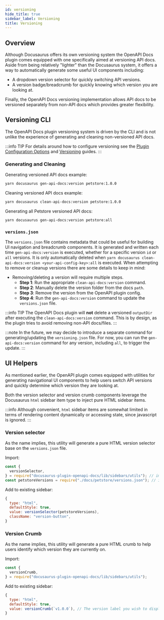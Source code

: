 ```yaml
---
id: versioning
hide_title: true
sidebar_label: Versioning
title: Versioning
---
```


## Overview

Although Docusaurus offers its own versioning system the OpenAPI Docs plugin comes equipped with one specifically aimed at versioning API docs. Aside from being relatively "lighter" than the Docusaurus system, it offers a way to automatically generate some useful UI components including:

- A dropdown version selector for quickly switching API versions.
- A version badge/breadcrumb for quickly knowing which version you are looking at.

Finally, the OpenAPI Docs versioning implementation allows API docs to be versioned separately from non-API docs which provides greater flexibility.

## Versioning CLI

The OpenAPI Docs plugin versioning system is driven by the CLI and is not unlike the experience of generating and cleaning non-versioned API docs.

:::info TIP
For details around how to configure versioning see the [Plugin Configuration Options](./intro.mdx#plugin-configuration-options) and [Versioning](./intro.mdx#versioning-openapi-docs) guides.
:::

### Generating and Cleaning

Generating versioned API docs example:

```bash
yarn docusaurus gen-api-docs:version petstore:1.0.0
```

Cleaning versioned API docs example:

```bash
yarn docusaurus clean-api-docs:version petstore:1.0.0
```

Generating all Petstore versioned API docs:

```bash
yarn docusaurus gen-api-docs:version petstore:all
```

### `versions.json`

The `versions.json` file contains metadata that could be useful for building UI navigation and breadcrumb components. It is generated and written each time `gen-api-docs:version` is executed, whether for a specific version `id` or `all` versions. It is only automatically deleted when `yarn docusaurus clean-api-docs:version <your-api-config-key>:all` is executed. When attempting to remove or cleanup versions there are some details to keep in mind:

- Removing/deleting a version will require multiple steps.
  - **Step 1**: Run the appropriate `clean-api-docs:version` command.
  - **Step 2**: Manually delete the version folder from the docs `path`.
  - **Step 3**: Remove the version from the OpenAPI plugin config.
  - **Step 4**: Run the `gen-api-docs:version` command to update the `versions.json` file.

:::info TIP
The OpenAPI Docs plugin will **not** delete a versioned `outputDir` after executing the `clean-api-docs:version` command. This is by design, as the plugin tries to avoid removing non-API docs/files.
:::

:::note
In the future, we may decide to introduce a separate command for generating/updating the `versioning.json` file. For now, you can run the `gen-api-docs:version` command for any version, including `all`, to trigger the update.
:::

## UI Helpers

As mentioned earlier, the OpenAPI plugin comes equipped with utilities for generating navigational UI components to help users switch API versions and quickly determine which version they are looking at.

Both the version selector and version crumb components leverage the Docusaurus `html` sidebar item type to inject pure HTML sidebar items.

:::info
Although convenient, `html` sidebar items are somewhat limited in terms of rendering content dynamically or accessing state, since javascript is ignored.
:::

### Version selector

As the name implies, this utility will generate a pure HTML version selector base on the `versions.json` file.

Import:

```javascript
const {
  versionSelector,
} = require("docusaurus-plugin-openapi-docs/lib/sidebars/utils"); // imports utility
const petstoreVersions = require("./docs/petstore/versions.json"); // imports Petstore versions.json
```

Add to existing sidebar:

```javascript
{
  type: "html",
  defaultStyle: true,
  value: versionSelector(petstoreVersions),
  className: "version-button",
}
```

### Version Crumb

As the name implies, this utility will generate a pure HTML crumb to help users identify which version they are currently on.

Import:

```javascript
const {
  versionCrumb,
} = require("docusaurus-plugin-openapi-docs/lib/sidebars/utils");
```

Add to existing sidebar:

```javascript
{
  type: "html",
  defaultStyle: true,
  value: versionCrumb(`v1.0.0`), // The version label you wish to display
}
```
